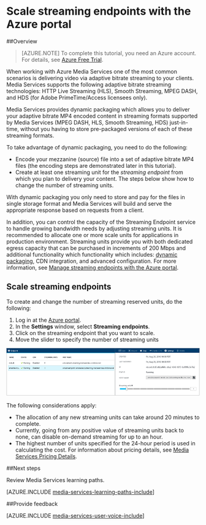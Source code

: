 <properties
	pageTitle=" Scale streaming endpoints with the Azure portal | Microsoft Azure"
	description="This tutorial walks you through the steps of scaling streaming endpoints with the Azure portal."
	services="media-services"
	documentationCenter=""
	authors="Juliako"
	manager="erikre"
	editor=""/>

<tags
	ms.service="media-services"
	ms.workload="media"
	ms.tgt_pltfrm="na"
	ms.devlang="na"
	ms.topic="article"
	ms.date="08/29/2016"
	ms.author="juliako"/>


# Scale streaming endpoints with the Azure portal

##Overview

> [AZURE.NOTE] To complete this tutorial, you need an Azure account. For details, see [Azure Free Trial](https://azure.microsoft.com/pricing/free-trial/). 

When working with Azure Media Services one of the most common scenarios is delivering video via adaptive bitrate streaming to your clients. Media Services supports the following adaptive bitrate streaming technologies: HTTP Live Streaming (HLS), Smooth Streaming, MPEG DASH, and HDS (for Adobe PrimeTime/Access licensees only).

Media Services provides dynamic packaging which allows you to deliver your adaptive bitrate MP4  encoded content in streaming formats supported by Media Services (MPEG DASH, HLS, Smooth Streaming, HDS) just-in-time, without you having to store pre-packaged versions of each of these streaming formats.

To take advantage of dynamic packaging, you need to do the following:

- Encode your mezzanine (source) file into a set of adaptive bitrate MP4 files (the encoding steps are demonstrated later in this tutorial).  
- Create at least one streaming unit for the *streaming endpoint* from which you plan to delivery your content. The steps below show how to change the number of streaming units.

With dynamic packaging you only need to store and pay for the files in single storage format and Media Services will build and serve the appropriate response based on requests from a client.

In addition, you can control the capacity of the Streaming Endpoint service to handle growing bandwidth needs by adjusting streaming units. It is recommended to allocate one or more scale units for applications in production environment. Streaming units provide you with both dedicated egress capacity that can be purchased in increments of 200 Mbps and additional functionality which functionality which includes: [dynamic packaging](media-services-dynamic-packaging-overview.md), CDN integration, and advanced configuration. For more information, see [Manage streaming endpoints with the Azure portal](media-services-portal-manage-streaming-endpoints.md).

## Scale streaming endpoints

To create and change the number of streaming reserved units, do the following:

1. Log in at the [Azure portal](https://portal.azure.com/).
2. In the **Settings** window, select **Streaming endpoints**.
3. Click on the streaming endpoint that you want to scale. 
4. Move the slider to specify the number of streaming units
 
![Streaming endpoint](./media/media-services-portal-manage-streaming-endpoints/media-services-manage-streaming-endpoints3.png)

The following considerations apply:

- The allocation of any new streaming units can take around 20 minutes to complete. 
- Currently, going from any positive value of streaming units back to none, can disable on-demand streaming for up to an hour.
- The highest number of units specified for the 24-hour period is used in calculating the cost. For information about pricing details, see [Media Services Pricing Details](http://go.microsoft.com/fwlink/?LinkId=275107).

##Next steps

Review Media Services learning paths.

[AZURE.INCLUDE [media-services-learning-paths-include](../../includes/media-services-learning-paths-include.md)]

##Provide feedback

[AZURE.INCLUDE [media-services-user-voice-include](../../includes/media-services-user-voice-include.md)]



